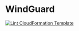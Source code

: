 # WindGuard

[![Lint CloudFormation Template](https://github.com/kevinl95/WindGuard/actions/workflows/main.yml/badge.svg)](https://github.com/kevinl95/WindGuard/actions/workflows/main.yml)